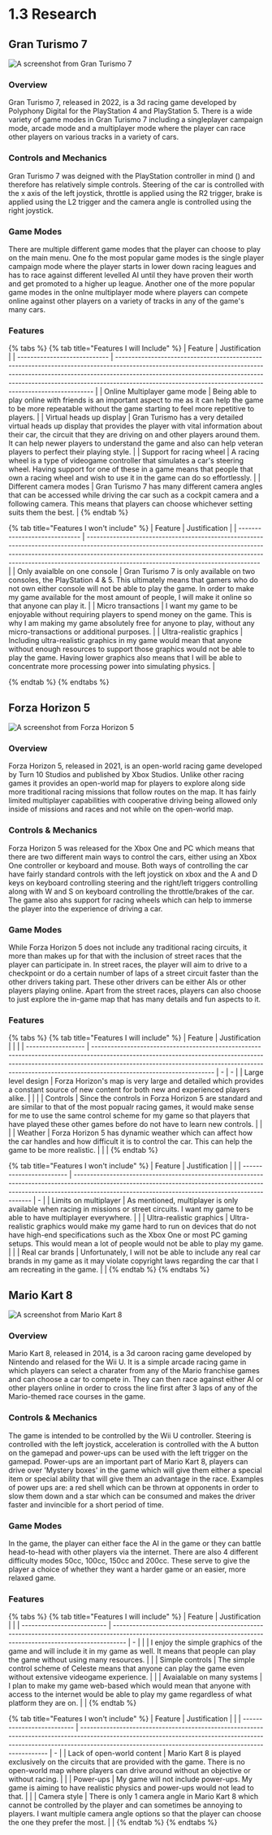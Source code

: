 # 1.3 Research

## Gran Turismo 7

![A screenshot from Gran Turismo 7](<../.gitbook/assets/image (1).png>)

### Overview

Gran Turismo 7, released in 2022, is a 3d racing game developed by Polyphony Digital for the PlayStation 4 and PlayStation 5. There is a wide variety of game modes in Gran Turismo 7 including a singleplayer campaign mode, arcade mode and a multiplayer mode where the player can race other players on various tracks in a variety of cars.

### Controls and Mechanics

Gran Turismo 7 was deigned with the PlayStation controller in mind (<img src="../.gitbook/assets/image (2).png" alt="" data-size="line">) and therefore has relatively simple controls. Steering of the car is controlled with the x axis of the left joystick, throttle is applied using the R2 trigger, brake is applied using the L2 trigger and the camera angle is controlled using the right joystick.

### Game Modes&#x20;

There are multiple different game modes that the player can choose to play on the main menu. One fo the most popular game modes is the single player campaign mode where the player starts in lower down racing leagues and has to race against different levelled AI until they have proven their worth and get promoted to a higher up league. Another one of the more popular game modes in the onlne multiplayer mode where players can compete online against other players on a variety of tracks in any of the game's many cars.

### Features

{% tabs %}
{% tab title="Features I will Include" %}
| Feature                      | Justification                                                                                                                                                                                                                                                                                                     |
| ---------------------------- | ----------------------------------------------------------------------------------------------------------------------------------------------------------------------------------------------------------------------------------------------------------------------------------------------------------------- |
| Online Multiplayer game mode | Being able to play online with friends is an important aspect to me as it can help the game to be more repeatable without the game starting to feel more repetitive to players.                                                                                                                                   |
| Virtual heads up display     | Gran Turismo has a very detailed virtual heads up display that provides the player with vital information about their car, the circuit that they are driving on and other players around them. It can help newer players to understand the game and also can help veteran players to perfect their playing style. |
| Support for racing wheel     | A racing wheel is a type of videogame controller that simulates a car's steering wheel. Having support for one of these in a game means that people that own a racing wheel and wish to use it in the game can do so effortlessly.                                                                                |
| Different camera modes       | Gran Turismo 7 has many different camera angles that can be accessed while driving the car such as a cockpit camera and a following camera. This means that players can choose whichever setting suits them the best.                                                                                             |
{% endtab %}

{% tab title="Features I won't include" %}
| Feature                       | Justification                                                                                                                                                                                                                                                                                   |
| ----------------------------- | ----------------------------------------------------------------------------------------------------------------------------------------------------------------------------------------------------------------------------------------------------------------------------------------------- |
| Only avaialble on one console | Gran Turismo 7 is only available on two consoles, the PlayStation 4 & 5. This ultimately means that gamers who do not own either console will not be able to play the game. In order to make my game available for the most amount of people, I will make it online so that anyone can play it. |
| Micro transactions            | I want my game to be enjoyable without requiring players to spend money on the game. This is why I am making my game absolutely free for anyone to play, without any micro-transactions or additional purposes.                                                                                 |
| Ultra-realistic graphics      | Including ultra-realistic graphics in my game would mean that anyone without enough resources to support those graphics would not be able to play the game. Having lower graphics also means that I will be able to concentrate more processing power into simulating physics.                  |


{% endtab %}
{% endtabs %}

## Forza Horizon 5

![A screenshot from Forza Horizon 5](<../.gitbook/assets/image (3).png>)

### Overview

Forza Horizon 5, released in 2021, is an open-world racing game developed by Turn 10 Studios and published by Xbox Studios. Unlike other racing games it provides an open-world map for players to explore along side more traditional racing missions that follow routes on the map. It has fairly limited multiplayer capabilities with cooperative driving being allowed only inside of missions and races and not while on the open-world map.

### Controls & Mechanics

Forza Horizon 5 was released for the Xbox One and PC which means that there are two different main ways to control the cars, either using an Xbox One controller or keyboard and mouse. Both ways of controlling the car have fairly standard controls with the left joystick on xbox and the A and D keys on keyboard controlling steering and the right/left triggers controlling along with W and S on keyboard controlling the throttle/brakes of the car. The game also ahs support for racing wheels which can help to immerse the player into the experience of driving a car.

### Game Modes

While Forza Horizon 5 does not include any traditional racing circuits, it more than makes up for that with the inclusion of street races that the player can participate in. In street races, the player will aim to drive to a checkpoint or do a certain number of laps of a street circuit faster than the other drivers taking part. These other drivers can be either AIs or other players playing online. Apart from the street races, players can also choose to just explore the in-game map that has many details and fun aspects to it. &#x20;

### Features

{% tabs %}
{% tab title="Features I will include" %}
| Feature            | Justification                                                                                                                                                                                                                                                                   |   |   |
| ------------------ | ------------------------------------------------------------------------------------------------------------------------------------------------------------------------------------------------------------------------------------------------------------------------------- | - | - |
| Large level design | Forza Horizon's map is very large and detailed which provides a constant source of new content for both new and experienced players alike.                                                                                                                                      |   |   |
| Controls           | Since the controls in Forza Horizon 5 are standard and are similar to that of the most popualr racing games, it would make sense for me to use the same control scheme for my game so that players that have played these other games before do not have to learn new controls. |   |   |
| Weather            | Forza Horizon 5 has dynamic weather which can affect how the car handles and how difficult it is to control the car. This can help the game to be more realistic.                                                                                                               |   |   |
{% endtab %}

{% tab title="Features I won't include" %}
| Feature                  | Justification                                                                                                                                                                                                                 |   |
| ------------------------ | ----------------------------------------------------------------------------------------------------------------------------------------------------------------------------------------------------------------------------- | - |
| Limits on multiplayer    | As mentioned, multiplayer is only available when racing in missions or street circuits. I want my game to be able to have multiplayer everywhere.                                                                             |   |
| Ultra-realistic graphics | Ultra-realistic graphics would make my game hard to run on devices that do not have high-end specifications such as the Xbox One or most PC gaming setups. This would mean a lot of people would not be able to play my game. |   |
| Real car brands          | Unfortunately, I will not be able to include any real car brands in my game as it may violate copyright laws regarding the car that I am recreating in the game.                                                              |   |
{% endtab %}
{% endtabs %}

## Mario Kart 8

![A screenshot from Mario Kart 8](<../.gitbook/assets/image (4).png>)

### Overview

Mario Kart 8, released in 2014, is a 3d caroon racing game developed by Nintendo and relased for the Wii U. It is a simple arcade racing game in which players can select a charater from any of the Mario franchise games and can choose a car to compete in. They can then race against either AI or other players online in order to cross the line first after 3 laps of any of the Mario-themed race courses in the game.

### Controls & Mechanics

The game is intended to be controlled by the Wii U controller. Steering is controlled with the left joystick, acceleration is controlled with the A button on the gamepad and power-ups can be used with the left trigger on the gamepad. Power-ups are an important part of Mario Kart 8, players can drive over 'Mystery boxes' in the game which will give them either a special item or special ability that will give them an advantage in the race. Examples of power ups are: a red shell which can be thrown at opponents in order to slow them down and a star which can be consumed and makes the driver faster and invincible for a short period of time.

### Game Modes

In the game, the player can either face the AI in the game or they can battle head-to-head with other players via the internet. There are also 4 different difficulty modes 50cc, 100cc, 150cc and 200cc. These serve to give the player a choice of whether they want a harder game or an easier, more relaxed game.

### Features

{% tabs %}
{% tab title="Features I will include" %}
| Feature                    | Justification                                                                                                                                                    |   |
| -------------------------- | ---------------------------------------------------------------------------------------------------------------------------------------------------------------- | - |
|                            | I enjoy the simple graphics of the game and will include it in my game as well. It means that people can play the game without using many resources.             |   |
| Simple controls            | The simple control scheme of Celeste means that anyone can play the game even without extensive videogame experience.                                            |   |
| Avaialable on many systems | I plan to make my game web-based which would mean that anyone with access to the internet would be able to play my game regardless of what platform they are on. |   |
{% endtab %}

{% tab title="Features I won't include" %}
| Feature                    | Justification                                                                                                                                                                                                                    |   |
| -------------------------- | -------------------------------------------------------------------------------------------------------------------------------------------------------------------------------------------------------------------------------- | - |
| Lack of open-world content | Mario Kart 8 is played exclusively on the circuits that are provided with the game. There is no open-world map where players can drive around without an objective or without racing.                                            |   |
| Power-ups                  | My game will not include power-ups. My game is aiming to have realistic physics and power-ups would not lead to that.                                                                                                            |   |
| Camera style               | There is only 1 camera angle in Mario Kart 8 which cannot be controlled by the player and can sometimes be annoying to players. I want multiple camera angle options so that the player can choose the one they prefer the most. |   |
{% endtab %}
{% endtabs %}
